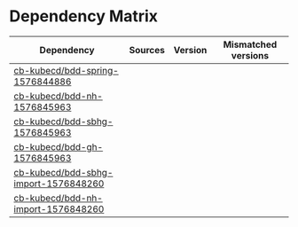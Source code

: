 # Dependency Matrix

Dependency | Sources | Version | Mismatched versions
---------- | ------- | ------- | -------------------
[cb-kubecd/bdd-spring-1576844886](https://github.com/cb-kubecd/bdd-spring-1576844886.git) |  | []() | 
[cb-kubecd/bdd-nh-1576845963](https://github.com/cb-kubecd/bdd-nh-1576845963.git) |  | []() | 
[cb-kubecd/bdd-sbhg-1576845963](https://github.com/cb-kubecd/bdd-sbhg-1576845963.git) |  | []() | 
[cb-kubecd/bdd-gh-1576845963](https://github.com/cb-kubecd/bdd-gh-1576845963.git) |  | []() | 
[cb-kubecd/bdd-sbhg-import-1576848260](https://github.com/cb-kubecd/bdd-sbhg-import-1576848260.git) |  | []() | 
[cb-kubecd/bdd-nh-import-1576848260](https://github.com/cb-kubecd/bdd-nh-import-1576848260.git) |  | []() | 
